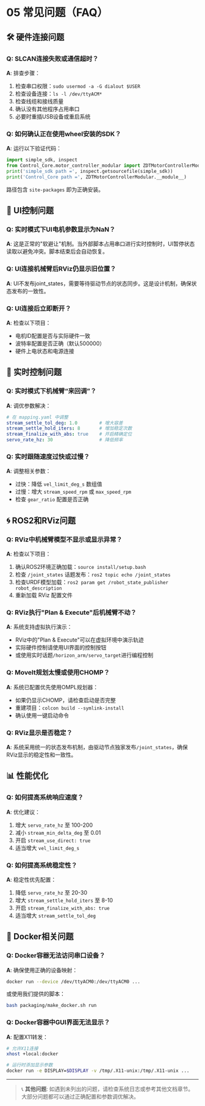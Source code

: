 # 05 常见问题（FAQ）

## 🛠️ 硬件连接问题

### Q: SLCAN连接失败或通信超时？
**A**: 排查步骤：
1. 检查串口权限：`sudo usermod -a -G dialout $USER`
2. 检查设备连接：`ls -l /dev/ttyACM*`
3. 检查线缆和接线质量
4. 确认没有其他程序占用串口
5. 必要时重插USB设备或重启系统

### Q: 如何确认正在使用wheel安装的SDK？
**A**: 运行以下验证代码：
```python
import simple_sdk, inspect
from Control_Core.motor_controller_modular import ZDTMotorControllerModular
print('simple_sdk path =', inspect.getsourcefile(simple_sdk))
print('Control_Core path =', ZDTMotorControllerModular.__module__)
```
路径包含 `site-packages` 即为正确安装。

## 📱 UI控制问题

### Q: 实时模式下UI电机参数显示为NaN？
**A**: 这是正常的"软避让"机制。当外部脚本占用串口进行实时控制时，UI暂停状态读取以避免冲突。脚本结束后会自动恢复。

### Q: UI连接机械臂后RViz仍显示旧位置？
**A**: UI不发布joint_states，需要等待驱动节点的状态同步。这是设计机制，确保状态发布的一致性。

### Q: UI连接后立即断开？
**A**: 检查以下项目：
- 电机ID配置是否与实际硬件一致
- 波特率配置是否正确（默认500000）
- 硬件上电状态和电源连接

## 🚀 实时控制问题

### Q: 实时模式下机械臂“来回调”？
**A**: 调优参数解决：
```yaml
# 在 mapping.yaml 中调整
stream_settle_tol_deg: 1.0        # 增大容差
stream_settle_hold_iters: 8       # 增加稳定次数  
stream_finalize_with_abs: true    # 开启精确定位
servo_rate_hz: 30                 # 降低频率
```

### Q: 实时跟随速度过快或过慢？
**A**: 调整相关参数：
- 过快：降低 `vel_limit_deg_s` 数组值
- 过慢：增大 `stream_speed_rpm` 或 `max_speed_rpm`
- 检查 `gear_ratio` 配置是否正确

## 🌀 ROS2和RViz问题

### Q: RViz中机械臂模型不显示或显示异常？
**A**: 检查以下项目：
1. 确认ROS2环境正确加载：`source install/setup.bash`
2. 检查 `/joint_states` 话题发布：`ros2 topic echo /joint_states`
3. 检查URDF模型加载：`ros2 param get /robot_state_publisher robot_description`
4. 重新加载 RViz 配置文件

### Q: RViz执行"Plan & Execute"后机械臂不动？
**A**: 系统支持虚拟执行演示：
- RViz中的"Plan & Execute"可以在虚拟环境中演示轨迹
- 实际硬件控制请使用UI界面的控制按钮
- 或使用实时话题`/horizon_arm/servo_target`进行编程控制

### Q: MoveIt规划太慢或使用CHOMP？
**A**: 系统已配置优先使用OMPL规划器：
- 如果仍显示CHOMP，请检查启动是否完整
- 重建项目：`colcon build --symlink-install`
- 确认使用一键启动命令

### Q: RViz显示是否稳定？
**A**: 系统采用统一的状态发布机制，由驱动节点独家发布`/joint_states`，确保RViz显示的稳定性和一致性。

## 📊 性能优化

### Q: 如何提高系统响应速度？
**A**: 优化建议：
1. 增大 `servo_rate_hz` 至 100-200
2. 减小 `stream_min_delta_deg` 至 0.01
3. 开启 `stream_use_direct: true`
4. 适当增大 `vel_limit_deg_s`

### Q: 如何提高系统稳定性？
**A**: 稳定性优先配置：
1. 降低 `servo_rate_hz` 至 20-30
2. 增大 `stream_settle_hold_iters` 至 8-10
3. 开启 `stream_finalize_with_abs: true`
4. 适当增大 `stream_settle_tol_deg`

## 🐳 Docker相关问题

### Q: Docker容器无法访问串口设备？
**A**: 确保使用正确的设备映射：
```bash
docker run --device /dev/ttyACM0:/dev/ttyACM0 ...
```
或使用我们提供的脚本：
```bash
bash packaging/make_docker.sh run
```

### Q: Docker容器中GUI界面无法显示？
**A**: 配置X11转发：
```bash
# 允许X11连接
xhost +local:docker

# 运行时添加显示参数
docker run -e DISPLAY=$DISPLAY -v /tmp/.X11-unix:/tmp/.X11-unix ...
```

---

> 📞 **其他问题**: 如遇到未列出的问题，请检查系统日志或参考其他文档章节。大部分问题都可以通过正确配置和参数调优解决。
